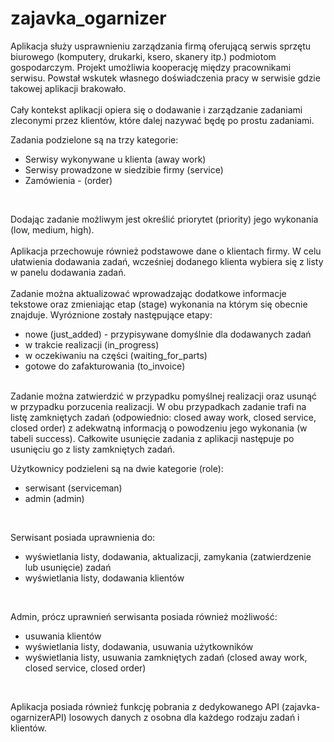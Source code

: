 # zajavka_ogarnizer

Aplikacja służy usprawnieniu zarządzania firmą oferującą serwis sprzętu biurowego (komputery, drukarki, ksero, skanery itp.) podmiotom gospodarczym.
Projekt umożliwia kooperację między pracownikami serwisu. Powstał wskutek własnego doświadczenia pracy w serwisie gdzie takowej aplikacji brakowało.
</br>
</br>
Cały kontekst aplikacji opiera się o dodawanie i zarządzanie zadaniami zleconymi przez klientów, które dalej nazywać będę po prostu zadaniami.
</br>

Zadania podzielone są na trzy kategorie:
 - Serwisy wykonywane u klienta (away work)
 - Serwisy prowadzone w siedzibie firmy (service)
 - Zamówienia - (order)
 </br>

Dodając zadanie możliwym jest określić priorytet (priority) jego wykonania (low, medium, high).
</br>
</br>
Aplikacja przechowuje również podstawowe dane o klientach firmy. W celu ułatwienia dodawania zadań, wcześniej dodanego klienta
wybiera się z listy w panelu dodawania zadań. 
</br>
</br>
Zadanie można aktualizować wprowadzając dodatkowe informacje tekstowe oraz zmieniając etap (stage) wykonania na 
którym się obecnie znajduje. Wyróznione zostały następujące etapy:
 - nowe (just_added) - przypisywane domyślnie dla dodawanych zadań
 - w trakcie realizacji (in_progress)
 - w oczekiwaniu na części (waiting_for_parts)
 - gotowe do zafakturowania (to_invoice)
</br>
Zadanie można zatwierdzić w przypadku pomyślnej realizacji oraz usunąć w przypadku porzucenia realizacji.
W obu przypadkach zadanie trafi na listę zamkniętych zadań (odpowiednio: closed away work, closed service, closed order)
z adekwatną informacją o powodzeniu jego wykonania (w tabeli success). Całkowite usunięcie zadania z aplikacji następuje
po usunięciu go z listy zamkniętych zadań.
</br>

Użytkownicy podzieleni są na dwie kategorie (role):
 - serwisant (serviceman)
 - admin (admin)
</br>

Serwisant posiada uprawnienia do:
 - wyświetlania listy, dodawania, aktualizacji, zamykania (zatwierdzenie lub usunięcie) zadań
 - wyświetlania listy, dodawania klientów
</br>

Admin, prócz uprawnień serwisanta posiada również możliwość:
 - usuwania klientów
 - wyświetlania listy, dodawania, usuwania użytkowników
 - wyświetlania listy, usuwania zamkniętych zadań (closed away work, closed service, closed order)

</br>

Aplikacja posiada również funkcję pobrania z dedykowanego API (zajavka-ogarnizerAPI) losowych danych z osobna dla 
każdego rodzaju zadań i klientów. 




